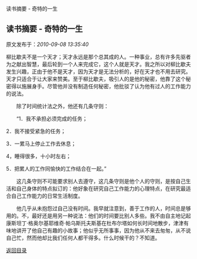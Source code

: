 读书摘要 - 奇特的一生
## 读书摘要 - 奇特的一生

 原文发布于：*2010-09-08 13:35:40*

柳比歇夫不是一个天才；天才永远是那个总其成的人。一种事业，总有许多先驱者为之献出智慧，最后轮到一个人来完成它，这个人就是天才。我之所以对柳比歇夫发生兴趣，正由于他不是天才，因为天才是无法分析的，好在天才也不用去研究。天才只适合于让大家来赞美。至于柳比歇夫，吸引人的是他的秘密，他靠了这个秘密得以施展身手。尽管他并没有制造任何秘密，他批驳了认为他有过人的工作能力的说法。

　　除了时间统计法之外，他还有几条守则：

　　“1．我不承担必须完成的任务；

2．我不接受紧急的任务；

3．一累马上停止工作去休息；

4，睡得很多，十小时左右；

5．把累人的工作同愉快的工作结合在一起。”

　　这几条守则不可能要求别人去遵守，这几条守则是他个人的守则，是按自己生活和自己身体的特点拟订的：他好象在研究自己工作能力的心理特点，在研究最适合自己工作能力的日常生活制度。

　　他几乎从未抱怨过自己没有时间。我早就注意到，善于工作的人，时间总是够用的。不，最好还是用另一种说法：他们的时间要比别人多些。我不由自主地记起康斯坦丁·格奥尔基耶维奇·帕乌斯托夫斯基在杜布尔塔如何长时间地散步，津津有味地讲开了他自己有趣的小故事；他似乎无所事事，因为他从不来去匆匆，从不说自己忙，然而他却比我们任何人都干得多。什么时候干的？不知道。

[返回目录](index.html)
